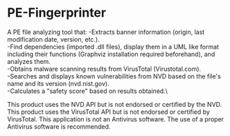 # PE-Fingerprinter
A PE file analyzing tool that: 
  -Extracts banner information (origin, last modification date, version, etc.).\
  -Find dependencies (imported .dll files), display them in a UML like format including their functions (Graphviz installation required beforehand), and analyzes them.\
  -Obtains malware scanning results from VirusTotal (Virustotal.com).\
  -Searches and displays known vulnerabilities from NVD based on the file's name and its version (nvd.nist.gov).\
  -Calculates a "safety score" based on results obtained.\
  
  
  
  
  
This product uses the NVD API but is not endorsed or certified by the NVD.
This product uses the VirusTotal API but is not endorsed or certified by VirusTotal.
This application is not an Antivirus software. The use of a proper Antivirus software is recommended.
